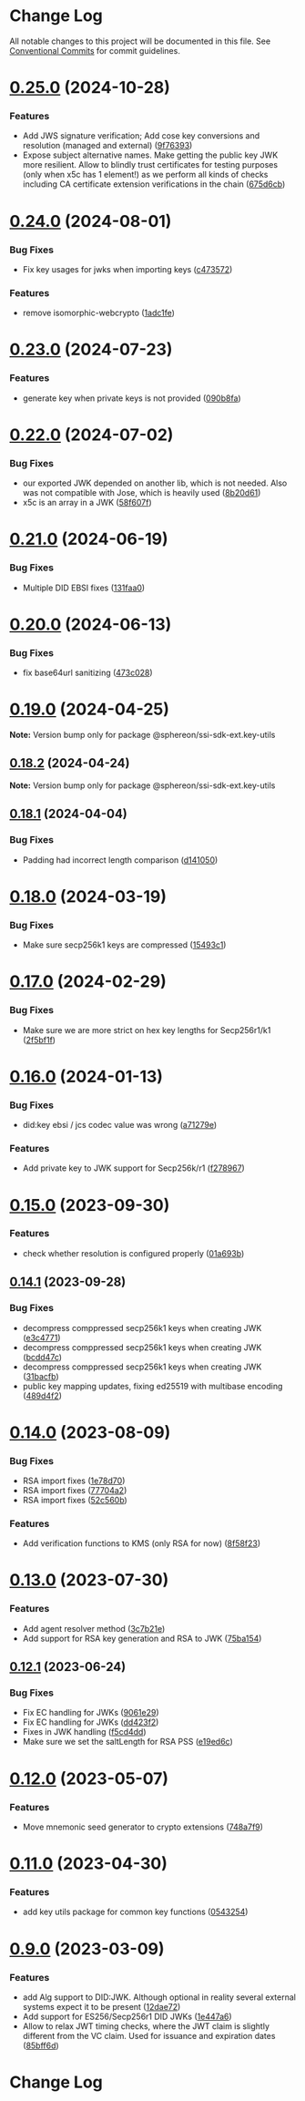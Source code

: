 # Change Log

All notable changes to this project will be documented in this file.
See [Conventional Commits](https://conventionalcommits.org) for commit guidelines.

# [0.25.0](https://github.com/Sphereon-OpenSource/ssi-sdk/compare/v0.24.0...v0.25.0) (2024-10-28)

### Features

- Add JWS signature verification; Add cose key conversions and resolution (managed and external) ([9f76393](https://github.com/Sphereon-OpenSource/ssi-sdk/commit/9f7639322d825bd7ec0a276adfb6ab4a934fc571))
- Expose subject alternative names. Make getting the public key JWK more resilient. Allow to blindly trust certificates for testing purposes (only when x5c has 1 element!) as we perform all kinds of checks including CA certificate extension verifications in the chain ([675d6cb](https://github.com/Sphereon-OpenSource/ssi-sdk/commit/675d6cb99e1ff87da59f37880a4c3b1f6d3809e5))

# [0.24.0](https://github.com/Sphereon-OpenSource/ssi-sdk/compare/v0.23.0...v0.24.0) (2024-08-01)

### Bug Fixes

- Fix key usages for jwks when importing keys ([c473572](https://github.com/Sphereon-OpenSource/ssi-sdk/commit/c473572dc14105fec4626f596b21aebf180079da))

### Features

- remove isomorphic-webcrypto ([1adc1fe](https://github.com/Sphereon-OpenSource/ssi-sdk/commit/1adc1fee3a80c4b7df69eca46e5c7469d6ce9f71))

# [0.23.0](https://github.com/Sphereon-OpenSource/ssi-sdk/compare/v0.22.0...v0.23.0) (2024-07-23)

### Features

- generate key when private keys is not provided ([090b8fa](https://github.com/Sphereon-OpenSource/ssi-sdk/commit/090b8fa20ee4aa2da4ca68a3b1bbe9bd00925cc0))

# [0.22.0](https://github.com/Sphereon-OpenSource/ssi-sdk/compare/v0.21.0...v0.22.0) (2024-07-02)

### Bug Fixes

- our exported JWK depended on another lib, which is not needed. Also was not compatible with Jose, which is heavily used ([8b20d61](https://github.com/Sphereon-OpenSource/ssi-sdk/commit/8b20d616c87a350a42d72bf98ab13311e8f248ee))
- x5c is an array in a JWK ([58f607f](https://github.com/Sphereon-OpenSource/ssi-sdk/commit/58f607f82194afe1907e0d13909f1fbd9bff7d7f))

# [0.21.0](https://github.com/Sphereon-OpenSource/ssi-sdk/compare/v0.20.0...v0.21.0) (2024-06-19)

### Bug Fixes

- Multiple DID EBSI fixes ([131faa0](https://github.com/Sphereon-OpenSource/ssi-sdk/commit/131faa0b583063cb3d8d5e77a33f337a23b90536))

# [0.20.0](https://github.com/Sphereon-OpenSource/ssi-sdk/compare/v0.19.0...v0.20.0) (2024-06-13)

### Bug Fixes

- fix base64url sanitizing ([473c028](https://github.com/Sphereon-OpenSource/ssi-sdk/commit/473c0281e8c24565bb0ada0d335d32014453294d))

# [0.19.0](https://github.com/Sphereon-OpenSource/ssi-sdk/compare/v0.18.2...v0.19.0) (2024-04-25)

**Note:** Version bump only for package @sphereon/ssi-sdk-ext.key-utils

## [0.18.2](https://github.com/Sphereon-OpenSource/ssi-sdk/compare/v0.18.1...v0.18.2) (2024-04-24)

**Note:** Version bump only for package @sphereon/ssi-sdk-ext.key-utils

## [0.18.1](https://github.com/Sphereon-OpenSource/ssi-sdk/compare/v0.18.0...v0.18.1) (2024-04-04)

### Bug Fixes

- Padding had incorrect length comparison ([d141050](https://github.com/Sphereon-OpenSource/ssi-sdk/commit/d141050b31bd1b846a2f5471a2e9673895e1239b))

# [0.18.0](https://github.com/Sphereon-OpenSource/ssi-sdk/compare/v0.17.0...v0.18.0) (2024-03-19)

### Bug Fixes

- Make sure secp256k1 keys are compressed ([15493c1](https://github.com/Sphereon-OpenSource/ssi-sdk/commit/15493c1b310c34bb70f6140c26819252e1b7b697))

# [0.17.0](https://github.com/Sphereon-OpenSource/ssi-sdk/compare/v0.16.0...v0.17.0) (2024-02-29)

### Bug Fixes

- Make sure we are more strict on hex key lengths for Secp256r1/k1 ([2f5bf1f](https://github.com/Sphereon-OpenSource/ssi-sdk/commit/2f5bf1f23f7956bc4429a5e82bda1ac167842344))

# [0.16.0](https://github.com/Sphereon-OpenSource/ssi-sdk/compare/v0.15.0...v0.16.0) (2024-01-13)

### Bug Fixes

- did:key ebsi / jcs codec value was wrong ([a71279e](https://github.com/Sphereon-OpenSource/ssi-sdk/commit/a71279e3b79bff4add9fa4c889459264419accc6))

### Features

- Add private key to JWK support for Secp256k/r1 ([f278967](https://github.com/Sphereon-OpenSource/ssi-sdk/commit/f2789670fb2dcae8f07c38c5a92eeae2eb9780d0))

# [0.15.0](https://github.com/Sphereon-OpenSource/ssi-sdk/compare/v0.14.1...v0.15.0) (2023-09-30)

### Features

- check whether resolution is configured properly ([01a693b](https://github.com/Sphereon-OpenSource/ssi-sdk/commit/01a693b94cd612826312168973caf15b0441ebf0))

## [0.14.1](https://github.com/Sphereon-OpenSource/ssi-sdk/compare/v0.14.0...v0.14.1) (2023-09-28)

### Bug Fixes

- decompress comppressed secp256k1 keys when creating JWK ([e3c4771](https://github.com/Sphereon-OpenSource/ssi-sdk/commit/e3c47715c8d751bc2ec75bdd1ed1e4965650c947))
- decompress comppressed secp256k1 keys when creating JWK ([bcdd47c](https://github.com/Sphereon-OpenSource/ssi-sdk/commit/bcdd47c0526236cf1b7c3533a7047ebb23204a66))
- decompress comppressed secp256k1 keys when creating JWK ([31bacfb](https://github.com/Sphereon-OpenSource/ssi-sdk/commit/31bacfb4c04e9b4363a4ef6e4e71a8cf7c1daced))
- public key mapping updates, fixing ed25519 with multibase encoding ([489d4f2](https://github.com/Sphereon-OpenSource/ssi-sdk/commit/489d4f20e0f354eb50b1a16a91472d4e85588113))

# [0.14.0](https://github.com/Sphereon-OpenSource/ssi-sdk/compare/v0.13.0...v0.14.0) (2023-08-09)

### Bug Fixes

- RSA import fixes ([1e78d70](https://github.com/Sphereon-OpenSource/ssi-sdk/commit/1e78d70679ce8a70d82d2b7320c6f7489ff1a870))
- RSA import fixes ([77704a2](https://github.com/Sphereon-OpenSource/ssi-sdk/commit/77704a2064e1c1d3ffc23e580ddbb36063fc70ae))
- RSA import fixes ([52c560b](https://github.com/Sphereon-OpenSource/ssi-sdk/commit/52c560b4d4fef999554ec00130cf7136dc2db1c6))

### Features

- Add verification functions to KMS (only RSA for now) ([8f58f23](https://github.com/Sphereon-OpenSource/ssi-sdk/commit/8f58f2308bc0dd612d1bb47b5ae05e8b67cf2efb))

# [0.13.0](https://github.com/Sphereon-OpenSource/ssi-sdk/compare/v0.12.1...v0.13.0) (2023-07-30)

### Features

- Add agent resolver method ([3c7b21e](https://github.com/Sphereon-OpenSource/ssi-sdk/commit/3c7b21e13538fac64581c0c73d0450ef6e9b56f0))
- Add support for RSA key generation and RSA to JWK ([75ba154](https://github.com/Sphereon-OpenSource/ssi-sdk/commit/75ba154bb110a50a1892a5308627895a93f527a4))

## [0.12.1](https://github.com/Sphereon-OpenSource/ssi-sdk/compare/v0.12.0...v0.12.1) (2023-06-24)

### Bug Fixes

- Fix EC handling for JWKs ([9061e29](https://github.com/Sphereon-OpenSource/ssi-sdk/commit/9061e2968005931127c52febbb3326fddcd62fb2))
- Fix EC handling for JWKs ([dd423f2](https://github.com/Sphereon-OpenSource/ssi-sdk/commit/dd423f24eff5fcc41a3b72c15d62d7e478fbe9b9))
- Fixes in JWK handling ([f5cd4dd](https://github.com/Sphereon-OpenSource/ssi-sdk/commit/f5cd4ddd4f0cd0f155dcbf3a7e8b43c89b97cacb))
- Make sure we set the saltLength for RSA PSS ([e19ed6c](https://github.com/Sphereon-OpenSource/ssi-sdk/commit/e19ed6c3a7b8454e8074111d33fc59a9c6bcc611))

# [0.12.0](https://github.com/Sphereon-OpenSource/ssi-sdk/compare/v0.11.0...v0.12.0) (2023-05-07)

### Features

- Move mnemonic seed generator to crypto extensions ([748a7f9](https://github.com/Sphereon-OpenSource/ssi-sdk/commit/748a7f962d563c60aa543c0c6900aa0c0daea42d))

# [0.11.0](https://github.com/Sphereon-OpenSource/ssi-sdk/compare/v0.10.2...v0.11.0) (2023-04-30)

### Features

- add key utils package for common key functions ([0543254](https://github.com/Sphereon-OpenSource/ssi-sdk/commit/0543254d14b4ba54adeeab944315db5ba6221d47))

# [0.9.0](https://github.com/Sphereon-OpenSource/ssi-sdk/compare/v0.8.0...v0.9.0) (2023-03-09)

### Features

- add Alg support to DID:JWK. Although optional in reality several external systems expect it to be present ([12dae72](https://github.com/Sphereon-OpenSource/ssi-sdk/commit/12dae72860fd0dc00e96a8121b136c2195843388))
- Add support for ES256/Secp256r1 DID JWKs ([1e447a6](https://github.com/Sphereon-OpenSource/ssi-sdk/commit/1e447a6fedab92549d8848a13212e9dd8c75274a))
- Allow to relax JWT timing checks, where the JWT claim is slightly different from the VC claim. Used for issuance and expiration dates ([85bff6d](https://github.com/Sphereon-OpenSource/ssi-sdk/commit/85bff6da21dea5d8f636ea1f55b41be00b18b002))

# Change Log
